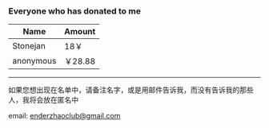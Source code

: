 ### Everyone who has donated to me

Name | Amount
-----|------
Stonejan|18￥
anonymous | ￥28.88
***
如果您想出现在名单中，请备注名字，或是用邮件告诉我，而没有告诉我的那些人，我将会放在匿名中

email: enderzhaoclub@gmail.com
